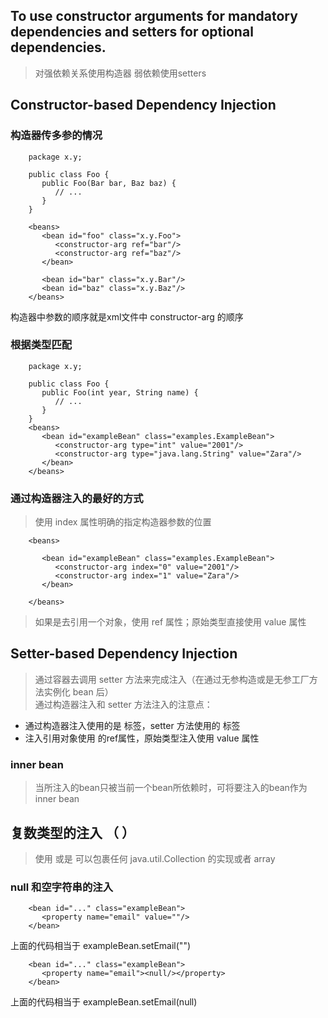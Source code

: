 ## To use constructor arguments for mandatory dependencies and setters for optional dependencies.
> 对强依赖关系使用构造器 弱依赖使用setters

## Constructor-based Dependency Injection

### 构造器传多参的情况
```
	package x.y;
	
	public class Foo {
	   public Foo(Bar bar, Baz baz) {
	      // ...
	   }
	}
	
	<beans>
	   <bean id="foo" class="x.y.Foo">
	      <constructor-arg ref="bar"/>
	      <constructor-arg ref="baz"/>
	   </bean>
	
	   <bean id="bar" class="x.y.Bar"/>
	   <bean id="baz" class="x.y.Baz"/>
	</beans>
```
构造器中参数的顺序就是xml文件中 constructor-arg 的顺序

### 根据类型匹配
```
	package x.y;
	
	public class Foo {
	   public Foo(int year, String name) {
	      // ...
	   }
	}
	<beans>
	   <bean id="exampleBean" class="examples.ExampleBean">
	      <constructor-arg type="int" value="2001"/>
	      <constructor-arg type="java.lang.String" value="Zara"/>
	   </bean>
	</beans>
```

### 通过构造器注入的最好的方式
> 使用 index 属性明确的指定构造器参数的位置
```
	<beans>

	   <bean id="exampleBean" class="examples.ExampleBean">
	      <constructor-arg index="0" value="2001"/>
	      <constructor-arg index="1" value="Zara"/>
	   </bean>
	
	</beans>
```
> 如果是去引用一个对象，使用 ref 属性；原始类型直接使用 value 属性

## Setter-based Dependency Injection
> 通过容器去调用 setter 方法来完成注入（在通过无参构造或是无参工厂方法实例化 bean 后） <br />
  通过构造器注入和 setter 方法注入的注意点：
  * 通过构造器注入使用的是 <constructor-arg> 标签，setter 方法使用的 <property> 标签
  * 注入引用对象使用 <property> 的ref属性，原始类型注入使用 value 属性
  
### inner bean
> 当所注入的bean只被当前一个bean所依赖时，可将要注入的bean作为inner bean

## 复数类型的注入 （<list> <set> <map> <props>）
> 使用 <list> 或是 <set> 可以包裹任何 java.util.Collection 的实现或者 array

### null 和空字符串的注入
```
	<bean id="..." class="exampleBean">
	   <property name="email" value=""/>
	</bean>
```
上面的代码相当于 exampleBean.setEmail("")
```	
	<bean id="..." class="exampleBean">
	   <property name="email"><null/></property>
	</bean>
```
上面的代码相当于 exampleBean.setEmail(null)

